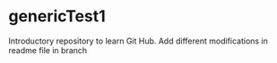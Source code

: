 # genericTest1
Introductory repository to learn Git Hub.
Add different modifications in readme file in branch
